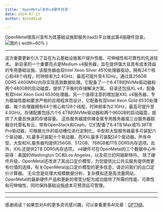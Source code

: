 ```yaml
---
title: 'OpenMetal发布v4硬件目录'
date: 2024-07-13
author: ByteAILab

---
```


OpenMetal很高兴宣布为其基础设施即服务(IaaS)平台推出第4版硬件目录。![图片](https://ai-techpark.com/wp-content/uploads/2024/07/OpenMetal-960x540.jpg){ width=60% }

---
这次重要更新引入了旨在为云基础设施客户提升性能、可伸缩性和可靠性的先进技术。
新目录的一个重要亮点是Medium v4服务器，旨在提供强大且具有成本效益的专用基础设施。该服务器由双Intel Xeon Silver 4510处理器驱动，拥有24个核心和48个线程，时钟频率为2.4GHz，最高可提升至4.1GHz，通过其256GB DDR5 4400MHz内存实现高效数据处理。它配备了一个6.4TB的NVMe驱动器和两个480GB的启动磁盘，提供了平衡的存储解决方案。
目录还包括XL v4，配备有双Intel Xeon Gold 6530处理器。另一个值得注意的增加是XXL v4服务器，专为极端性能和要求严格的应用程序而设计。它配备有双Intel Xeon Gold 6530处理器，每个处理器拥有64个核心和128个线程，时钟频率为2.1GHz，最高可提升至4.0GHz。存储配置包括六个6.4TB的NVMe驱动器和两个960GB的启动磁盘，提供了大量且快速的存储容量。
这些服务器提供裸金属专用服务器或三台服务器超融合托管私有云，带有OpenStack和Ceph。它们配备了6.4TB Max或15.38TB Pro驱动器，可根据允许的驱动槽位进行定制化，中型和大型服务器最多可装配六个驱动器，XL最多可装配十个驱动器，而XXL最多可装配24个驱动器。所有中型、大型和XL服务器均提供256GB、512GB、768GB和1TB DDR5内存选项。此外，XXL还提供2TB DDR5内存选项。
v4硬件可在OpenMetal的三个数据中心中获得：美国的Washington DC和Los Angeles，以及荷兰的阿姆斯特丹。
除了硬件升级，OpenMetal还改进了其出口定价模型，为您提供比公共云服务提供商更有价值的选择。有关OpenMetal出口定价模型的更多信息，请访问我们的出口定价计算器。
无论您是处理大规模数据分析、复杂模拟还是高流量网站，OpenMetal的最新硬件产品和更新的带宽分配为成功提供了所需的性能、可靠性和可伸缩性，同时保持基础设施成本可预测且可管理。

---
---
感谢阅读！如果您对AI的更多资讯感兴趣，可以查看更多AI文章：[GPTNB](https://gptnb.com)。